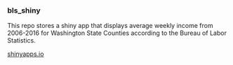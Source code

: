 ### bls_shiny

This repo stores a shiny app that displays average weekly income from 2006-2016 for Washington State Counties according to the Bureau of Labor Statistics.

[shinyapps.io](https://jmt2080ad.shinyapps.io/bls_shiny/)
